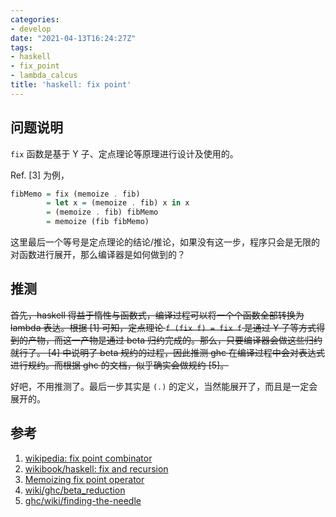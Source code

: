 ```yaml
---
categories: 
- develop
date: "2021-04-13T16:24:27Z"
tags: 
- haskell
- fix_point
- lambda_calcus
title: 'haskell: fix point'
---
```


## 问题说明

`fix` 函数是基于 Y 子、定点理论等原理进行设计及使用的。

<!--more-->

Ref. [3] 为例，

```haskell
fibMemo = fix (memoize . fib)
        = let x = (memoize . fib) x in x
        = (memoize . fib) fibMemo
        = memoize (fib fibMemo)
```

这里最后一个等号是定点理论的结论/推论，如果没有这一步，程序只会是无限的对函数进行展开，那么编译器是如何做到的？

## 推测

~~首先，haskell 得益于惰性与函数式，编译过程可以将一个个函数全部转换为 lambda 表达。根据 [1] 可知，定点理论 `f (fix f) = fix f` 是通过 Y 子等方式得到的产物，而这一产物是通过 beta 归约完成的。那么，只要编译器会做这些归约就行了。 [4] 中说明了 beta 规约的过程，因此推测 ghc 在编译过程中会对表达式进行规约。而根据 ghc 的文档，似乎确实会做规约 [5]。~~

好吧，不用推测了。最后一步其实是 `(.)` 的定义，当然能展开了，而且是一定会展开的。

## 参考

1. [wikipedia: fix point combinator](https://en.wikipedia.org/wiki/Fixed-point_combinator)
2. [wikibook/haskell: fix and recursion](https://en.wikibooks.org/wiki/Haskell/Fix_and_recursion)
3. [Memoizing fix point operator](https://wiki.haskell.org/Memoization#Memoizing_fix_point_operator)
4. [wiki/ghc/beta\_reduction](https://wiki.haskell.org/Beta_reduction)
5. [ghc/wiki/finding-the-needle](https://gitlab.haskell.org/ghc/ghc/-/wikis/explicit-call-stack/finding-the-needle)
